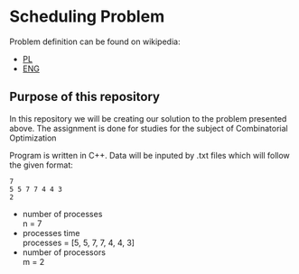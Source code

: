 # Scheduling Problem

Problem definition can be found on wikipedia: 
- [PL](https://pl.wikipedia.org/wiki/Optymalne_szeregowanie_zadań_dla_wielu_procesorów)
- [ENG](https://en.wikipedia.org/wiki/Uniform-machines_scheduling)

## Purpose of this repository 
In this repository we will be creating our solution to the problem presented above. The assignment is done for studies for the subject of Combinatorial Optimization

Program is written in C++. Data will be inputed by .txt files which will follow the given format: 
```
7
5 5 7 7 4 4 3
2
```
- number of processes <br>
n = 7 <br>
- processes time<br>
processes = [5, 5, 7, 7, 4, 4, 3] <br> 
- number of processors<br>
m = 2<br>
